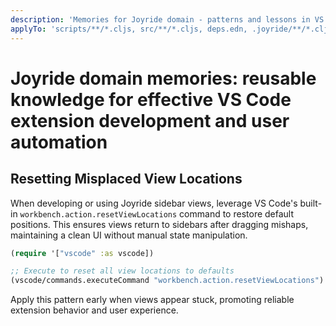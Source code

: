 ```yaml
---
description: 'Memories for Joyride domain - patterns and lessons in VS Code automation using ClojureScript'
applyTo: 'scripts/**/*.cljs, src/**/*.cljs, deps.edn, .joyride/**/*.cljs'
---
```


# Joyride domain memories: reusable knowledge for effective VS Code extension development and user automation

## Resetting Misplaced View Locations

When developing or using Joyride sidebar views, leverage VS Code's built-in `workbench.action.resetViewLocations` command to restore default positions. This ensures views return to sidebars after dragging mishaps, maintaining a clean UI without manual state manipulation.

```clojure
(require '["vscode" :as vscode])

;; Execute to reset all view locations to defaults
(vscode/commands.executeCommand "workbench.action.resetViewLocations")
```

Apply this pattern early when views appear stuck, promoting reliable extension behavior and user experience.
